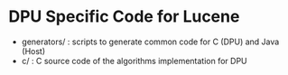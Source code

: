 # DPU Specific Code for Lucene

 * generators/ : scripts to generate common code for C (DPU) and Java (Host)
 * c/ : C source code of the algorithms implementation for DPU

